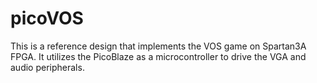 picoVOS
=======

This is a reference design that implements the VOS game on Spartan3A FPGA. It utilizes the PicoBlaze as a microcontroller to drive the VGA and audio peripherals.

